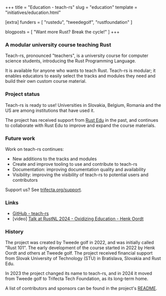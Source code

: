 +++
title = "Education - teach-rs"
slug = "education"
template = "initiatives/education.html"

[extra]
funders = [
    "rustedu",
    "tweedegolf",
    "rustfoundation"
]

blogposts = [
    "Want more Rust? Break the cycle!"
]
+++

### A modular university course teaching Rust

Teach-rs, pronounced "teachers", is a university course for computer science students, introducing the Rust Programming Language. 

It is available for anyone who wants to teach Rust. Teach-rs is modular; it enables educators to easily select the tracks and modules they need and build their own custom course material.

### Project status

Teach-rs is ready to use! Universities in Slovakia, Belgium, Romania and the US are among institutions that have used it.

The project has received support from [Rust Edu](https://rust-edu.org/) in the past, and continues to collaborate with Rust Edu to improve and expand the course materials.

### Future work

Work on teach-rs continues:

- New additions to the tracks and modules
- Create and improve tooling to use and contribute to teach-rs 
- Documentation: improving documentation quality and availability
- Visibility: improving the visibility of teach-rs to potential users and contributors

Support us? See [trifecta.org/support](/support).

### Links

- [GitHub - teach-rs](https://github.com/trifectatechfoundation/teach-rs)
- [video] [Talk at RustNL 2024 - Oxidizing Education - Henk Oordt](https://www.youtube.com/watch?v=KwZM0lSTvyk)

### History

The project was created by Tweede golf in 2022, and was initially called "Rust 101". The early development of the course started in 2022 by Henk Oordt and others at Tweede golf. The project received financial support from Slovak University of Technology (STU) in Bratislava, Slovakia and Rust Edu.

In 2023 the project changed its name to teach-rs, and in 2024 it moved from Tweede golf to Trifecta Tech Foundation, as its long-term home.

A list of contributors and sponsors can be found in the project's [README](https://github.com/trifectatechfoundation/teach-rs/blob/main/README.md).
